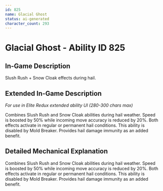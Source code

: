 ```yaml
---
id: 825
name: Glacial Ghost
status: ai-generated
character_count: 293
---
```


# Glacial Ghost - Ability ID 825

## In-Game Description
Slush Rush + Snow Cloak effects during hail.

## Extended In-Game Description
*For use in Elite Redux extended ability UI (280-300 chars max)*

Combines Slush Rush and Snow Cloak abilities during hail weather. Speed is boosted by 50% while incoming move accuracy is reduced by 20%. Both effects activate in regular or permanent hail conditions. This ability is disabled by Mold Breaker. Provides hail damage immunity as an added benefit.

## Detailed Mechanical Explanation

Combines Slush Rush and Snow Cloak abilities during hail weather. Speed is boosted by 50% while incoming move accuracy is reduced by 20%. Both effects activate in regular or permanent hail conditions. This ability is disabled by Mold Breaker. Provides hail damage immunity as an added benefit.